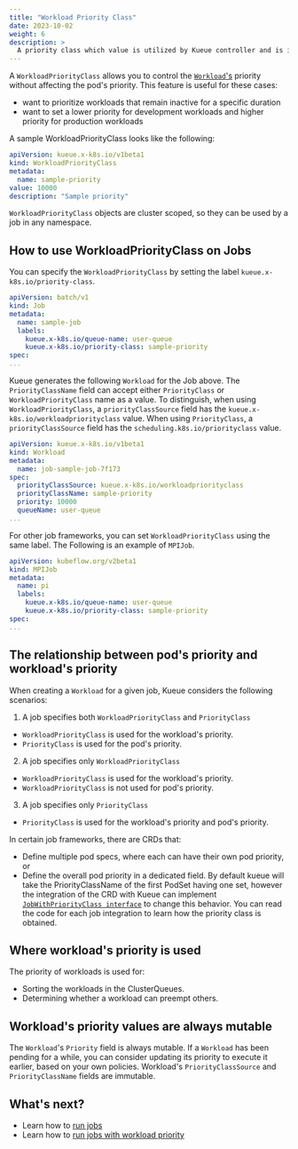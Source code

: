```yaml
---
title: "Workload Priority Class"
date: 2023-10-02
weight: 6
description: >
  A priority class which value is utilized by Kueue controller and is independent from pod's priority.
---
```


A `WorkloadPriorityClass` allows you to control the [`Workload`'s](/docs/concepts/workload) priority without affecting the pod's priority.
This feature is useful for these cases:
- want to prioritize workloads that remain inactive for a specific duration
- want to set a lower priority for development workloads and higher priority for production workloads

A sample WorkloadPriorityClass looks like the following:

```yaml
apiVersion: kueue.x-k8s.io/v1beta1
kind: WorkloadPriorityClass
metadata:
  name: sample-priority
value: 10000
description: "Sample priority"
```

`WorkloadPriorityClass` objects are cluster scoped, so they can be used by a job in any namespace.

## How to use WorkloadPriorityClass on Jobs

You can specify the `WorkloadPriorityClass` by setting the label `kueue.x-k8s.io/priority-class`.

```yaml
apiVersion: batch/v1
kind: Job
metadata:
  name: sample-job
  labels:
    kueue.x-k8s.io/queue-name: user-queue
    kueue.x-k8s.io/priority-class: sample-priority
spec:
...
```

Kueue generates the following `Workload` for the Job above.
The `PriorityClassName` field can accept either `PriorityClass` or
`WorkloadPriorityClass` name as a value. To distinguish, when using `WorkloadPriorityClass`,
a `priorityClassSource` field has the `kueue.x-k8s.io/workloadpriorityclass` value.
When using `PriorityClass`, a `priorityClassSource` field has the `scheduling.k8s.io/priorityclass` value.

```yaml
apiVersion: kueue.x-k8s.io/v1beta1
kind: Workload
metadata:
  name: job-sample-job-7f173
spec:
  priorityClassSource: kueue.x-k8s.io/workloadpriorityclass
  priorityClassName: sample-priority
  priority: 10000
  queueName: user-queue
...
```

For other job frameworks, you can set `WorkloadPriorityClass` using the same label.
The Following is an example of `MPIJob`.

```yaml
apiVersion: kubeflow.org/v2beta1
kind: MPIJob
metadata:
  name: pi
  labels:
    kueue.x-k8s.io/queue-name: user-queue
    kueue.x-k8s.io/priority-class: sample-priority
spec:
...
```

## The relationship between pod's priority and workload's priority

When creating a `Workload` for a given job, Kueue considers the following scenarios:
1. A job specifies both `WorkloadPriorityClass` and `PriorityClass`
- `WorkloadPriorityClass` is used for the workload's priority.
- `PriorityClass` is used for the pod's priority.
2. A job specifies only `WorkloadPriorityClass`
- `WorkloadPriorityClass` is used for the workload's priority.
- `WorkloadPriorityClass` is not used for pod's priority.
3. A job specifies only `PriorityClass`
- `PriorityClass` is used for the workload's priority and pod's priority.

In certain job frameworks, there are CRDs that:
- Define multiple pod specs, where each can have their own pod priority, or
- Define the overall pod priority in a dedicated field.
By default kueue will take the PriorityClassName of the first PodSet having one set,
however the integration of the CRD with Kueue can implement
[`JobWithPriorityClass interface`](https://github.com/kubernetes-sigs/kueue/blob/e162f8508b503d20feb9b31fd0b27d91e58f2c2f/pkg/controller/jobframework/interface.go#L81-L84)
to change this behavior. You can read the code for each job integration
to learn how the priority class is obtained.

## Where workload's priority is used

The priority of workloads is used for:
- Sorting the workloads in the ClusterQueues.
- Determining whether a workload can preempt others.

## Workload's priority values are always mutable

The `Workload`'s `Priority` field is always mutable.
If a `Workload` has been pending for a while, you can consider updating its priority to execute it earlier,
based on your own policies.
Workload's `PriorityClassSource` and `PriorityClassName` fields are immutable.

## What's next?

- Learn how to [run jobs](/docs/tasks/run_jobs)
- Learn how to [run jobs with workload priority](/docs/tasks/run_job_with_workload_priority)

